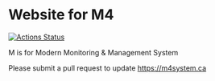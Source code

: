 # Website for M4

[![Actions Status](https://github.com/dgagnon/M3-Website/workflows/Publish%20to%20m4system.com/badge.svg)](https://github.com/dgagnon/M3-Website/actions)

M is for Modern Monitoring &amp; Management System

Please submit a pull request to update https://m4system.ca
